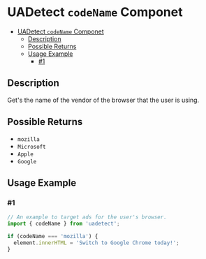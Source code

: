 # UADetect `codeName` Componet

- [UADetect `codeName` Componet](#uadetect-codename-componet)
  - [Description](#description)
  - [Possible Returns](#possible-returns)
  - [Usage Example](#usage-example)
    - [#1](#1)

## Description

Get's the name of the vendor of the browser that the user is using.

## Possible Returns

- `mozilla`
- `Microsoft`
- `Apple`
- `Google`

## Usage Example

### #1

```js
// An example to target ads for the user's browser.
import { codeName } from 'uadetect';

if (codeName === 'mozilla') {
  element.innerHTML = 'Switch to Google Chrome today!';
}
```